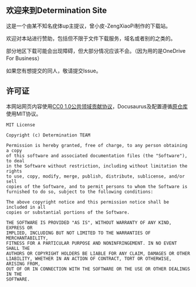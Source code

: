 ## 欢迎来到Determination Site

这是一个由某不知名疣体up主提议，曾小皮-ZengXiaoPi制作的下载站。

欢迎对本站进行赞助，包括但不限于文件下载服务，域名或者别的之类的。

部分地区下载可能会出现障碍，但大部分情况应该不会。（因为用的是OneDrive For Business）

如果您有想提交的同人，敬请提交Issue。

## 许可证

本网站网页内容使用[CC0 1.0公共领域贡献协议](https://creativecommons.org/publicdomain/zero/1.0/deed.zh)，Docusaurus及配置遵循[原仓库](https://github.com/facebook/docusaurus)使用MIT协议。

```
MIT License

Copyright (c) Determination TEAM

Permission is hereby granted, free of charge, to any person obtaining a copy
of this software and associated documentation files (the "Software"), to deal
in the Software without restriction, including without limitation the rights
to use, copy, modify, merge, publish, distribute, sublicense, and/or sell
copies of the Software, and to permit persons to whom the Software is
furnished to do so, subject to the following conditions:

The above copyright notice and this permission notice shall be included in all
copies or substantial portions of the Software.

THE SOFTWARE IS PROVIDED "AS IS", WITHOUT WARRANTY OF ANY KIND, EXPRESS OR
IMPLIED, INCLUDING BUT NOT LIMITED TO THE WARRANTIES OF MERCHANTABILITY,
FITNESS FOR A PARTICULAR PURPOSE AND NONINFRINGEMENT. IN NO EVENT SHALL THE
AUTHORS OR COPYRIGHT HOLDERS BE LIABLE FOR ANY CLAIM, DAMAGES OR OTHER
LIABILITY, WHETHER IN AN ACTION OF CONTRACT, TORT OR OTHERWISE, ARISING FROM,
OUT OF OR IN CONNECTION WITH THE SOFTWARE OR THE USE OR OTHER DEALINGS IN THE
SOFTWARE.
```
